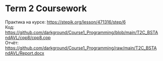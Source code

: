 # Term 2 Coursework
Практика на курсе: https://stepik.org/lesson/471316/step/6  
Код: https://github.com/darkground/Course1_Programming/blob/main/T2C_BSTAndAVL/cpp8/cpp8.cpp  
Отчёт: https://github.com/darkground/Course1_Programming/raw/main/T2C_BSTAndAVL/Report.docx